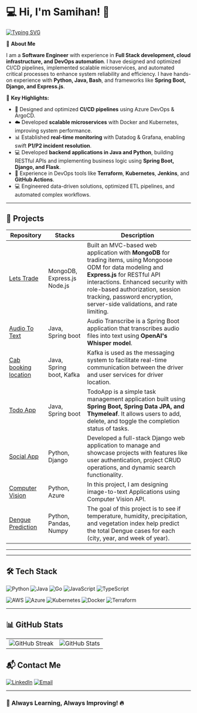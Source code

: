 # 💻 Hi, I'm Samihan! 👋

[![Typing SVG](https://readme-typing-svg.herokuapp.com?font=Fira+Code&weight=600&size=22&pause=1000&color=F75C7E&width=600&lines=Software+Engineer+%7C+DevOps+%7C+Cloud+%7C+Backend;Building+scalable+and+resilient+systems)](https://git.io/typing-svg)

🚀 **About Me**

I am a **Software Engineer** with experience in **Full Stack development, cloud infrastructure, and DevOps automation**. I have designed and optimized CI/CD pipelines, implemented scalable microservices, and automated critical processes to enhance system reliability and efficiency. I have hands-on experience with **Python, Java, Bash**, and frameworks like **Spring Boot, Django, and Express.js**.

🔹 **Key Highlights:**  
- 🚀 Designed and optimized **CI/CD pipelines** using Azure DevOps & ArgoCD.  
- ☁️ Developed **scalable microservices** with Docker and Kubernetes, improving system performance.  
- 📊 Established **real-time monitoring** with Datadog & Grafana, enabling swift **P1/P2 incident resolution**.  
- 💻 Developed **backend applications in Java and Python**, building RESTful APIs and implementing business logic using **Spring Boot, Django, and Flask**.  
- 🎯 Experience in DevOps tools like **Terraform**, **Kubernetes**, **Jenkins**, and **GitHub Actions**.
- 💻 Engineered data-driven solutions, optimized ETL pipelines, and automated complex workflows.

---

## 🚀 **Projects**
| Repository | Stacks |Description |
|------------|------------|------------|
| [Lets Trade](https://github.com/ssjawalkar/Lets_Trade) | MongoDB, Express.js Node.js |Built an MVC-based web application with **MongoDB** for trading items, using Mongoose ODM for data modeling and **Express.js** for RESTful API interactions. Enhanced security with role-based authorization, session tracking, password encryption, server-side validations, and rate limiting. |
| [Audio To Text](https://github.com/ssjawalkar/Audio-To-Text) | Java, Spring boot | Audio Transcribe is a Spring Boot application that transcribes audio files into text using **OpenAI's Whisper model**. |
| [Cab booking location](https://github.com/ssjawalkar/Cab-location-Kafka) | Java, Spring boot, Kafka | Kafka is used as the messaging system to facilitate real-time communication between the driver and user services for driver location. |
| [Todo App](https://github.com/ssjawalkar/ToDoApp-SpringBoot) | Java, Spring boot | TodoApp is a simple task management application built using **Spring Boot, Spring Data JPA, and Thymeleaf**. It allows users to add, delete, and toggle the completion status of tasks. |
| [Social App](https://github.com/ssjawalkar/Django-Project/) | Python, Django | Developed a full-stack Django web application to manage and showcase projects with features like user authentication, project CRUD operations, and dynamic search functionality. |
| [Computer Vision](https://github.com/ssjawalkar/Azure-ComputerVision-API) | Python, Azure |In this project, I am designing image-to-text Applications using Computer Vision API. |
| [Dengue Prediction](https://github.com/wedwar23/group-16) | Python, Pandas, Numpy | The goal of this project is to see if temperature, humidity, precipitation, and vegetation index help predict the total Dengue cases for each (city, year, and week of year). |  

---

---

## 🛠️ **Tech Stack**
![Python](https://img.shields.io/badge/-Python-3776AB?style=flat-square&logo=python&logoColor=white)
![Java](https://img.shields.io/badge/-Java-007396?style=flat-square&logo=java&logoColor=white)
![Go](https://img.shields.io/badge/-Go-00ADD8?style=flat-square&logo=go&logoColor=white)
![JavaScript](https://img.shields.io/badge/-JavaScript-F7DF1E?style=flat-square&logo=javascript&logoColor=black)
![TypeScript](https://img.shields.io/badge/-TypeScript-3178C6?style=flat-square&logo=typescript&logoColor=white)

![AWS](https://img.shields.io/badge/-AWS-FF9900?style=flat-square&logo=amazonaws&logoColor=white)
![Azure](https://img.shields.io/badge/-Azure-0089D6?style=flat-square&logo=microsoftazure&logoColor=white)
![Kubernetes](https://img.shields.io/badge/-Kubernetes-326CE5?style=flat-square&logo=kubernetes&logoColor=white)
![Docker](https://img.shields.io/badge/-Docker-2496ED?style=flat-square&logo=docker&logoColor=white)
![Terraform](https://img.shields.io/badge/-Terraform-7B42BC?style=flat-square&logo=terraform&logoColor=white)

---

## 📊 **GitHub Stats**
<table>
  <tr>
    <td>
      <img src="https://github-readme-streak-stats.herokuapp.com/?user=ssjawalkar&theme=radical&hide_border=false" alt="GitHub Streak"/>
    </td>
    <td>
      <img src="https://github-readme-stats.vercel.app/api?username=ssjawalkar&show_icons=true&theme=radical&count_private=true" alt="GitHub Stats"/>
    </td>
  </tr>
</table>



## 📬 **Contact Me**
[![LinkedIn](https://img.shields.io/badge/-LinkedIn-blue?style=flat-square&logo=linkedin&logoColor=white)](https://linkedin.com/in/samihan-jawalkar)
[![Email](https://img.shields.io/badge/-Email-D14836?style=flat-square&logo=gmail&logoColor=white)](mailto:samihan.jawalkar@gmail.com)

---

### 🚀 Always Learning, Always Improving! 🔥
